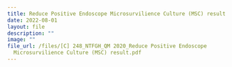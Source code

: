 ```yaml
---
title: Reduce Positive Endoscope Microsurvilience Culture (MSC) result
date: 2022-08-01
layout: file
description: ""
image: ""
file_url: /files/[C] 248_NTFGH_QM 2020_Reduce Positive Endoscope
  Microsurvilience Culture (MSC) result.pdf
---
```

